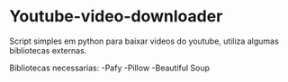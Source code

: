 # Youtube-video-downloader
Script simples em python para baixar videos do youtube, utiliza algumas bibliotecas externas.

Bibliotecas necessarias:
-Pafy
-Pillow
-Beautiful Soup
